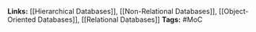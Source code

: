 **Links:** [[Hierarchical Databases]], [[Non-Relational Databases]], [[Object-Oriented Databases]], [[Relational Databases]]
**Tags:** #MoC 